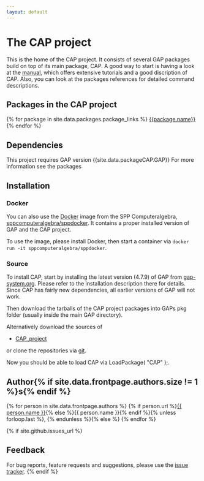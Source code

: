```yaml
---
layout: default
---
```


# The CAP project

This is the home of the CAP project. It consists of several GAP packages
build on top of its main package, CAP. A good way to start is having a look
at the [manual](CAPManual.pdf), which offers extensive tutorials and a 
good discription of CAP. Also, you can look at the packages references for detailed command descriptions.

## Packages in the CAP project

{% for package in site.data.packages.package_links %}
  [{{package.name}}]({{site.baseurl}}/CAP_project/{{package.name}})
{% endfor %}


## Dependencies

This project requires GAP version {{site.data.packageCAP.GAP}}
For more information see the packages


## Installation

### Docker

You can also use the [Docker](http://www.docker.com) image from the SPP Computeralgebra, [sppcomputeralgebra/sppdocker](https://hub.docker.com/r/sppcomputeralgebra/sppdocker).
It contains a proper installed version of GAP and the CAP project.

To use the image, please install Docker, then start a container via
`docker run -it sppcomputeralgebra/sppdocker`.


### Source

To install CAP, start by installing the latest version (4.7.9) of GAP from [gap-system.org](http://www.gap-system.org). Please
refer to the installation description there for details. Since CAP has fairly new dependencies, all earlier versions of GAP will
not work.

Then download the tarballs of the CAP project packages into GAPs pkg folder (usually inside the main GAP directory).

Alternatively download the sources of

* [CAP_project](http://www.github.com/homalg_project/CAP_project)

or clone the repositories via [git](http://git-scm.com).

Now you should be able to load CAP via LoadPackage( "CAP" );.


## Author{% if site.data.frontpage.authors.size != 1 %}s{% endif %}
{% for person in site.data.frontpage.authors %}
{% if person.url %}<a href="{{ person.url }}">{{ person.name }}</a>{% else %}{{ person.name }}{% endif %}{% unless forloop.last %}, {% endunless %}{% else %}
{% endfor %}

{% if site.github.issues_url %}
## Feedback

For bug reports, feature requests and suggestions, please use the
[issue tracker]({{site.github.issues_url}}).
{% endif %}
